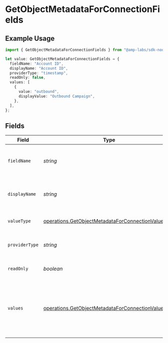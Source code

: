 # GetObjectMetadataForConnectionFields

## Example Usage

```typescript
import { GetObjectMetadataForConnectionFields } from "@amp-labs/sdk-node/models/operations";

let value: GetObjectMetadataForConnectionFields = {
  fieldName: "Account ID",
  displayName: "Account ID",
  providerType: "timestamp",
  readOnly: false,
  values: [
    {
      value: "outbound",
      displayValue: "Outbound Campaign",
    },
  ],
};
```

## Fields

| Field                                                                                                                    | Type                                                                                                                     | Required                                                                                                                 | Description                                                                                                              | Example                                                                                                                  |
| ------------------------------------------------------------------------------------------------------------------------ | ------------------------------------------------------------------------------------------------------------------------ | ------------------------------------------------------------------------------------------------------------------------ | ------------------------------------------------------------------------------------------------------------------------ | ------------------------------------------------------------------------------------------------------------------------ |
| `fieldName`                                                                                                              | *string*                                                                                                                 | :heavy_check_mark:                                                                                                       | The name of the field from the provider API.                                                                             | Account ID                                                                                                               |
| `displayName`                                                                                                            | *string*                                                                                                                 | :heavy_check_mark:                                                                                                       | The display name of the field from the provider API.                                                                     | Account ID                                                                                                               |
| `valueType`                                                                                                              | [operations.GetObjectMetadataForConnectionValueType](../../models/operations/getobjectmetadataforconnectionvaluetype.md) | :heavy_minus_sign:                                                                                                       | A normalized field type                                                                                                  |                                                                                                                          |
| `providerType`                                                                                                           | *string*                                                                                                                 | :heavy_minus_sign:                                                                                                       | Raw field type from the provider API.                                                                                    | timestamp                                                                                                                |
| `readOnly`                                                                                                               | *boolean*                                                                                                                | :heavy_minus_sign:                                                                                                       | Whether the field is read-only.                                                                                          | false                                                                                                                    |
| `values`                                                                                                                 | [operations.GetObjectMetadataForConnectionValues](../../models/operations/getobjectmetadataforconnectionvalues.md)[]     | :heavy_minus_sign:                                                                                                       | If the valueType is singleSelect or multiSelect, this is a list of possible values                                       |                                                                                                                          |